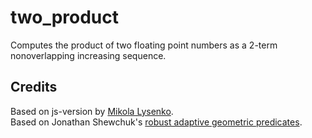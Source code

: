 # two_product
Computes the product of two floating point numbers as a
2-term nonoverlapping increasing sequence.


## Credits
Based on js-version by [Mikola Lysenko](https://github.com/mikolalysenko/two-product).  
Based on Jonathan Shewchuk's [robust adaptive geometric predicates](http://www.cs.cmu.edu/~quake/robust.html).
